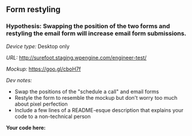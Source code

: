 ## Form restyling
### Hypothesis: Swapping the position of the two forms and restyling the email form will increase email form submissions.
*Device type:* Desktop only

*URL:* http://surefoot.staging.wpengine.com/engineer-test/

*Mockup:* https://goo.gl/cboH7f

*Dev notes:*
- Swap the positions of the "schedule a call" and email forms
- Restyle the form to resemble the mockup but don't worry too much about pixel perfection
- Include a few lines of a README-esque description that explains your code to a non-technical person


**Your code here:**


